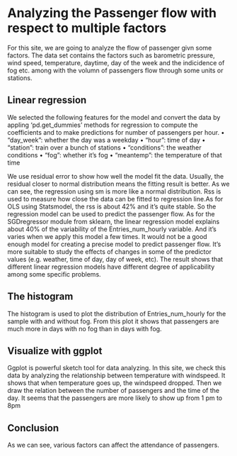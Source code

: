 # Analyzing the Passenger flow with respect to multiple factors
For this site, we are going to analyze the flow of passenger givn some factors. The data set contains the factors such as barometric pressure, wind speed, temperature, daytime, day of the week and the indicidence of fog etc. among with the volumn of passengers flow through some units or stations.

## Linear regression
We selected the following features for the model and convert the data by appling ‘pd.get_dummies’ methods for regression to compute the coefficients and to make predictions for number of passengers per hour. 
• “day_week”: whether the day was a weekday
• “hour”: time of day
• “station”: train over a bunch of stations
• “conditions”: the weather conditions
• “fog”: whether it’s fog
• “meantemp”: the temperature of that time

We use residual error to show how well the model fit the data. Usually, the residual closer to normal distribution means the fitting result is better. As we can see, the regression using sm is more like a normal distribution.
Rss is used to measure how close the data can be fitted to regression line.As for OLS using Statsmodel, the rss is about 42% and it’s quite stable. So the regression model can be used to predict the passenger flow. As for the SGDregressor module from sklearn, the linear regression model explains about 40% of the variability of the Entries_num_hourly variable. And it’s varies when we apply this model a few times. It would not be a good enough model for creating a precise model to predict passenger flow. It’s more suitable to study the effects of changes in some of the predictor values (e.g. weather, time of day, day of week, etc). The result shows that different linear regression models have different degree of applicability among some specific problems. 

## The histogram 
The histogram is used to plot the distribution of Entries_num_hourly for the sample with and without fog. From this plot it shows that passengers are much more in days with no fog than in days with fog. ​

## Visualize with ggplot
Ggplot is powerful sketch tool for data analyzing. In this site, we check this data by analyzing the relationship between temperature with windspeed. It shows that when temperature goes up, the windspeed dropped.
Then we draw the relation between the number of passengers and the time of the day. It seems that the passengers are more likely to show up from 1 pm to 8pm

## Conclusion
As we can see, various factors can affect the attendance of passengers.
  


